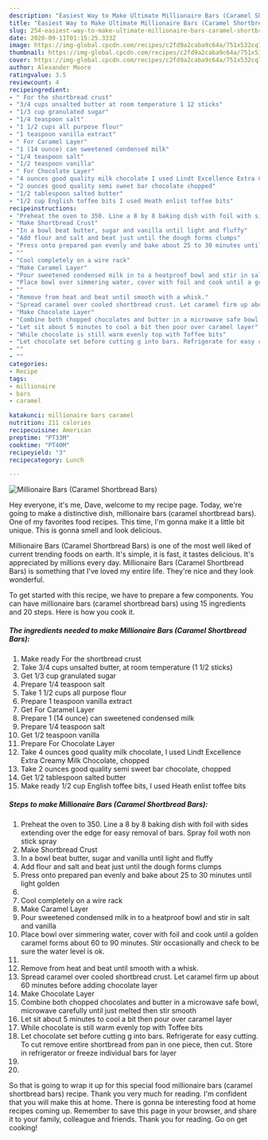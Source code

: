 ```yaml
---
description: "Easiest Way to Make Ultimate Millionaire Bars (Caramel Shortbread Bars)"
title: "Easiest Way to Make Ultimate Millionaire Bars (Caramel Shortbread Bars)"
slug: 254-easiest-way-to-make-ultimate-millionaire-bars-caramel-shortbread-bars
date: 2020-09-11T01:15:25.333Z
image: https://img-global.cpcdn.com/recipes/c2fd9a2caba9c64a/751x532cq70/millionaire-bars-caramel-shortbread-bars-recipe-main-photo.jpg
thumbnail: https://img-global.cpcdn.com/recipes/c2fd9a2caba9c64a/751x532cq70/millionaire-bars-caramel-shortbread-bars-recipe-main-photo.jpg
cover: https://img-global.cpcdn.com/recipes/c2fd9a2caba9c64a/751x532cq70/millionaire-bars-caramel-shortbread-bars-recipe-main-photo.jpg
author: Alexander Moore
ratingvalue: 3.5
reviewcount: 4
recipeingredient:
- " For the shortbread crust"
- "3/4 cups unsalted butter at room temperature 1 12 sticks"
- "1/3 cup granulated sugar"
- "1/4 teaspoon salt"
- "1 1/2 cups all purpose flour"
- "1 teaspoon vanilla extract"
- " For Caramel Layer"
- "1 (14 ounce) can sweetened condensed milk"
- "1/4 teaspoon salt"
- "1/2 teaspoon vanilla"
- " For Chocolate Layer"
- "4 ounces good quality milk chocolate I used Lindt Excellence Extra Creamy Milk Chocolate chopped"
- "2 ounces good quality semi sweet bar chocolate chopped"
- "1/2 tablespoon salted butter"
- "1/2 cup English toffee bits I used Heath enlist toffee bits"
recipeinstructions:
- "Preheat the oven to 350. Line a 8 by 8 baking dish with foil with sides extending over the edge for easy removal of bars. Spray foil woth non stick spray"
- "Make Shortbread Crust"
- "In a bowl beat butter, sugar and vanilla until light and fluffy"
- "Add flour and salt and beat just until the dough forms clumps"
- "Press onto prepared pan evenly and bake about 25 to 30 minutes until light golden"
- ""
- "Cool completely on a wire rack"
- "Make Caramel Layer"
- "Pour sweetened condensed milk in to a heatproof bowl and stir in salt and vanilla"
- "Place bowl over simmering water, cover with foil and cook until a golden caramel forms about 60 to 90 minutes. Stir occasionally and check to be sure the water level is ok."
- ""
- "Remove from heat and beat until smooth with a whisk."
- "Spread caramel over cooled shortbread crust. Let caramel firm up about 60 minutes before adding chocolate layer"
- "Make Chocolate Layer"
- "Combine both chopped chocolates and butter in a microwave safe bowl, microwave carefully until just melted then stir smooth"
- "Let sit about 5 minutes to cool a bit then pour over caramel layer"
- "While chocolate is still warm evenly top with Toffee bits"
- "Let chocolate set before cutting g into bars. Refrigerate for easy cutting. To cut remove entire shortbread from pan in one piece, then cut. Store in refrigerator or freeze individual bars for layer"
- ""
- ""
categories:
- Recipe
tags:
- millionaire
- bars
- caramel

katakunci: millionaire bars caramel 
nutrition: 211 calories
recipecuisine: American
preptime: "PT33M"
cooktime: "PT40M"
recipeyield: "3"
recipecategory: Lunch

---
```



![Millionaire Bars (Caramel Shortbread Bars)](https://img-global.cpcdn.com/recipes/c2fd9a2caba9c64a/751x532cq70/millionaire-bars-caramel-shortbread-bars-recipe-main-photo.jpg)

Hey everyone, it's me, Dave, welcome to my recipe page. Today, we're going to make a distinctive dish, millionaire bars (caramel shortbread bars). One of my favorites food recipes. This time, I'm gonna make it a little bit unique. This is gonna smell and look delicious.



Millionaire Bars (Caramel Shortbread Bars) is one of the most well liked of current trending foods on earth. It's simple, it is fast, it tastes delicious. It's appreciated by millions every day. Millionaire Bars (Caramel Shortbread Bars) is something that I've loved my entire life. They're nice and they look wonderful.


To get started with this recipe, we have to prepare a few components. You can have millionaire bars (caramel shortbread bars) using 15 ingredients and 20 steps. Here is how you cook it.

<!--inarticleads1-->

##### The ingredients needed to make Millionaire Bars (Caramel Shortbread Bars):

1. Make ready  For the shortbread crust
1. Take 3/4 cups unsalted butter, at room temperature (1 1/2 sticks)
1. Get 1/3 cup granulated sugar
1. Prepare 1/4 teaspoon salt
1. Take 1 1/2 cups all purpose flour
1. Prepare 1 teaspoon vanilla extract
1. Get  For Caramel Layer
1. Prepare 1 (14 ounce) can sweetened condensed milk
1. Prepare 1/4 teaspoon salt
1. Get 1/2 teaspoon vanilla
1. Prepare  For Chocolate Layer
1. Take 4 ounces good quality milk chocolate, I used Lindt Excellence Extra Creamy Milk Chocolate, chopped
1. Take 2 ounces good quality semi sweet bar chocolate, chopped
1. Get 1/2 tablespoon salted butter
1. Make ready 1/2 cup English toffee bits, I used Heath enlist toffee bits




<!--inarticleads2-->

##### Steps to make Millionaire Bars (Caramel Shortbread Bars):

1. Preheat the oven to 350. Line a 8 by 8 baking dish with foil with sides extending over the edge for easy removal of bars. Spray foil woth non stick spray
1. Make Shortbread Crust
1. In a bowl beat butter, sugar and vanilla until light and fluffy
1. Add flour and salt and beat just until the dough forms clumps
1. Press onto prepared pan evenly and bake about 25 to 30 minutes until light golden
1. 
1. Cool completely on a wire rack
1. Make Caramel Layer
1. Pour sweetened condensed milk in to a heatproof bowl and stir in salt and vanilla
1. Place bowl over simmering water, cover with foil and cook until a golden caramel forms about 60 to 90 minutes. Stir occasionally and check to be sure the water level is ok.
1. 
1. Remove from heat and beat until smooth with a whisk.
1. Spread caramel over cooled shortbread crust. Let caramel firm up about 60 minutes before adding chocolate layer
1. Make Chocolate Layer
1. Combine both chopped chocolates and butter in a microwave safe bowl, microwave carefully until just melted then stir smooth
1. Let sit about 5 minutes to cool a bit then pour over caramel layer
1. While chocolate is still warm evenly top with Toffee bits
1. Let chocolate set before cutting g into bars. Refrigerate for easy cutting. To cut remove entire shortbread from pan in one piece, then cut. Store in refrigerator or freeze individual bars for layer
1. 
1. 




So that is going to wrap it up for this special food millionaire bars (caramel shortbread bars) recipe. Thank you very much for reading. I'm confident that you will make this at home. There is gonna be interesting food at home recipes coming up. Remember to save this page in your browser, and share it to your family, colleague and friends. Thank you for reading. Go on get cooking!
